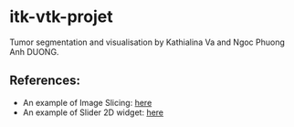 # itk-vtk-projet
Tumor segmentation and visualisation by Kathialina Va and Ngoc Phuong Anh DUONG.

## References:
- An example of Image Slicing: [here](https://vtk.org/gitweb?p=VTK.git;a=blob;f=Examples/ImageProcessing/Python/ImageSlicing.py)
- An example of Slider 2D widget: [here](https://vtk.org/Wiki/VTK/Examples/Cxx/Widgets/Slider2D)
